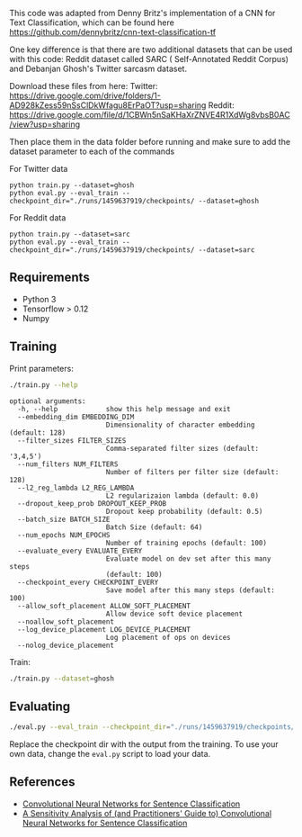 This code was adapted from Denny Britz's implementation of a CNN for Text Classification, which can be found here https://github.com/dennybritz/cnn-text-classification-tf

One key difference is that there are two additional datasets that can be used with this code: Reddit dataset called SARC ( Self-Annotated Reddit Corpus) and Debanjan Ghosh's Twitter sarcasm dataset.

Download these files from here:
Twitter: https://drive.google.com/drive/folders/1-AD928kZess59nSsClDkWfagu8ErPaOT?usp=sharing
Reddit: https://drive.google.com/file/d/1CBWn5nSaKHaXrZNVE4R1XdWg8vbsB0AC/view?usp=sharing

Then place them in the data folder before running and make sure to add the dataset parameter to each of the commands

For Twitter data
```
python train.py --dataset=ghosh
python eval.py --eval_train --checkpoint_dir="./runs/1459637919/checkpoints/ --dataset=ghosh
```
For Reddit data
```
python train.py --dataset=sarc
python eval.py --eval_train --checkpoint_dir="./runs/1459637919/checkpoints/ --dataset=sarc
```

## Requirements

- Python 3
- Tensorflow > 0.12
- Numpy

## Training

Print parameters:

```bash
./train.py --help
```

```
optional arguments:
  -h, --help            show this help message and exit
  --embedding_dim EMBEDDING_DIM
                        Dimensionality of character embedding (default: 128)
  --filter_sizes FILTER_SIZES
                        Comma-separated filter sizes (default: '3,4,5')
  --num_filters NUM_FILTERS
                        Number of filters per filter size (default: 128)
  --l2_reg_lambda L2_REG_LAMBDA
                        L2 regularizaion lambda (default: 0.0)
  --dropout_keep_prob DROPOUT_KEEP_PROB
                        Dropout keep probability (default: 0.5)
  --batch_size BATCH_SIZE
                        Batch Size (default: 64)
  --num_epochs NUM_EPOCHS
                        Number of training epochs (default: 100)
  --evaluate_every EVALUATE_EVERY
                        Evaluate model on dev set after this many steps
                        (default: 100)
  --checkpoint_every CHECKPOINT_EVERY
                        Save model after this many steps (default: 100)
  --allow_soft_placement ALLOW_SOFT_PLACEMENT
                        Allow device soft device placement
  --noallow_soft_placement
  --log_device_placement LOG_DEVICE_PLACEMENT
                        Log placement of ops on devices
  --nolog_device_placement

```

Train:

```bash
./train.py --dataset=ghosh
```

## Evaluating

```bash
./eval.py --eval_train --checkpoint_dir="./runs/1459637919/checkpoints/ --dataset=ghosh"
```

Replace the checkpoint dir with the output from the training. To use your own data, change the `eval.py` script to load your data.


## References

- [Convolutional Neural Networks for Sentence Classification](http://arxiv.org/abs/1408.5882)
- [A Sensitivity Analysis of (and Practitioners' Guide to) Convolutional Neural Networks for Sentence Classification](http://arxiv.org/abs/1510.03820)
